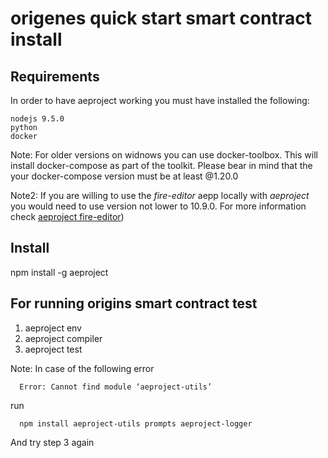 # origenes quick start smart contract install

## Requirements

In order to have aeproject working you must have installed the following:

   ```
   nodejs 9.5.0 
   python 
   docker
   ```

Note: For older versions on widnows you can use docker-toolbox. This will install docker-compose as part of the toolkit. Please bear in mind that the your docker-compose version must be at least @1.20.0 

Note2: If you are willing to use the *fire-editor* aepp locally with *aeproject* you would need to use version not lower to 10.9.0. For more information    check [aeproject fire-editor](developer-documentation/aeproject-cli/fire-editor.md))

## Install


   npm install -g aeproject



## For running origins smart contract test

   1) aeproject env
   2) aeproject compiler
   3) aeproject test

Note: In case of the following error 

      Error: Cannot find module ‘aeproject-utils’

   run 
   
      npm install aeproject-utils prompts aeproject-logger

   And try step 3 again
